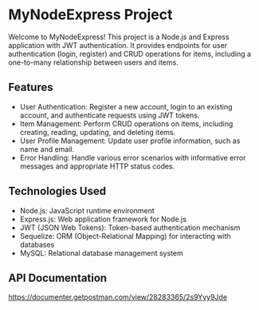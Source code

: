 # MyNodeExpress Project

Welcome to MyNodeExpress! This project is a Node.js and Express application with JWT authentication. It provides endpoints for user authentication (login, register) and CRUD operations for items, including a one-to-many relationship between users and items.

## Features

- User Authentication: Register a new account, login to an existing account, and authenticate requests using JWT tokens.
- Item Management: Perform CRUD operations on items, including creating, reading, updating, and deleting items.
- User Profile Management: Update user profile information, such as name and email.
- Error Handling: Handle various error scenarios with informative error messages and appropriate HTTP status codes.

## Technologies Used

- Node.js: JavaScript runtime environment
- Express.js: Web application framework for Node.js
- JWT (JSON Web Tokens): Token-based authentication mechanism
- Sequelize: ORM (Object-Relational Mapping) for interacting with databases
- MySQL: Relational database management system

## API Documentation

https://documenter.getpostman.com/view/28283365/2s9Yyy9Jde

